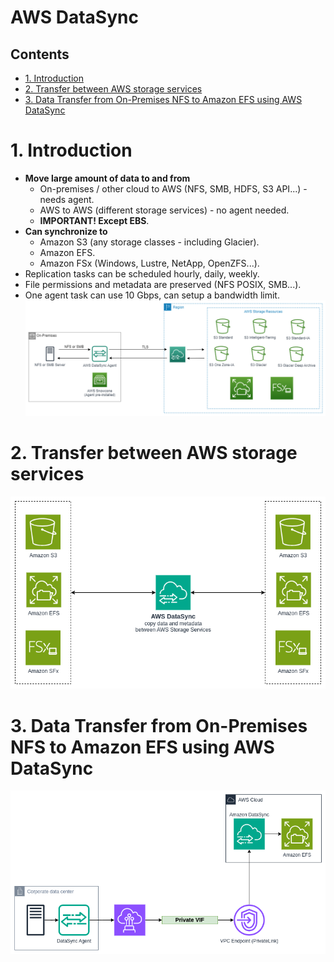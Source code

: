 # AWS DataSync <!-- omit in toc -->

## Contents <!-- omit in toc -->

- [1. Introduction](#1-introduction)
- [2. Transfer between AWS storage services](#2-transfer-between-aws-storage-services)
- [3. Data Transfer from On-Premises NFS to Amazon EFS using AWS DataSync](#3-data-transfer-from-on-premises-nfs-to-amazon-efs-using-aws-datasync)

# 1. Introduction

- **Move large amount of data to and from**
  - On-premises / other cloud to AWS (NFS, SMB, HDFS, S3 API...) - needs agent.
  - AWS to AWS (different storage services) - no agent needed.
  - **IMPORTANT! Except EBS**.
- **Can synchronize to**
  - Amazon S3 (any storage classes - including Glacier).
  - Amazon EFS.
  - Amazon FSx (Windows, Lustre, NetApp, OpenZFS...).
- Replication tasks can be scheduled hourly, daily, weekly.
- File permissions and metadata are preserved (NFS POSIX, SMB...).
- One agent task can use 10 Gbps, can setup a bandwidth limit.
  ![AWS DataSync](/Images/Migration%20&%20Transfer/AwsDataSyncDiagram.png)

# 2. Transfer between AWS storage services

![Transfer between AWS storage services](/Images/Migration%20&%20Transfer/AwsDataSyncTransferStorageServices.png)

# 3. Data Transfer from On-Premises NFS to Amazon EFS using AWS DataSync

![Data Transfer from On-Premises NFS to Amazon EFS using AWS DataSync](/Images/Migration%20&%20Transfer/AwsDataSyncTransferEFS.png)
